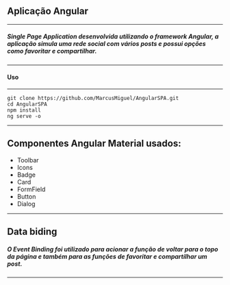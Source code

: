 ## Aplicação Angular 
---
##### Single Page Application desenvolvida utilizando o framework Angular, a aplicação simula uma rede social com vários posts e possui opções como favoritar e compartilhar.
---
####             Uso
---
    git clone https://github.com/MarcusMiguel/AngularSPA.git
    cd AngularSPA
    npm install
    ng serve -o    
---


## Componentes Angular Material usados:
-   Toolbar
-   Icons
-   Badge
-   Card
-   FormField
-   Button
-   Dialog
---
## Data biding
#####   O Event Binding foi utilizado para acionar a função de voltar para o topo da página e também para  as funções de favoritar e compartilhar um post.
---
